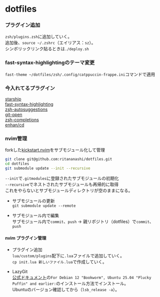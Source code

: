 # dotfiles

### プラグイン追加
`zsh/plugins.zsh`に追加していく。  
追加後、`source ~/.zshrc`（エイリアス：`sz`）。  
シンボリックリンク貼るときは`./deploy.sh`

### fast-syntax-highlightingのテーマ変更
`fast-theme ~/dotfiles/zsh/.config/catppuccin-frappe.ini`コマンドで適用

### 今入れてるプラグイン
[starship](https://github.com/starship/starship)  
[fast-syntax-highlighting](https://github.com/zdharma/fast-syntax-highlighting)  
[zsh-autosuggestions](https://github.com/zsh-users/zsh-autosuggestions)  
[git-open](https://github.com/paulirish/git-open)  
[zsh-completions](https://github.com/zsh-users/zsh-completions)  
[enhan/cd](https://github.com/babarot/enhancd)  

### nvim管理
forkした[kickstart.nvim](https://github.com/ritananashi/kickstart.nvim/tree/61b041595614a0579ab2dfcb564ccfa028254fe6)をサブモジュール化して管理  
```bash
git clone git@github.com:ritananashi/dotfiles.git
cd dotfiles
git submodule update --init --recursive
```
`--init`で`.gitmodules`に登録されたサブモジュールの初期化  
`--recursive`でネストされたサブモジュールも再帰的に取得  
これをやらないとサブモジュールディレクトリが空のままになる。

- サブモジュールの更新  
`git submodule update --remote`

- サブモジュール内で編集  
サブモジュール内で`commit`、`push` → 親リポジトリ（dotfiles）で`commit`、`push`

#### nvim プラグイン管理
- プラグイン追加  
`lua/custom/plugins`配下に`.lua`ファイルで追加していく。  
`cp init.lua 新しいファイル.lua`で作成していく。  

- LazyGit  
  [公式ドキュメント](https://github.com/jesseduffield/lazygit)の`For Debian 12 "Bookworm", Ubuntu 25.04 "Plucky Puffin" and earlier:`のインストール方法でインストール。  
	Ubuntuのバージョン確認してから（`lsb_release -a`）。

